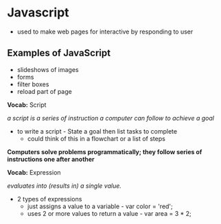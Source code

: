 # Javascript

- used to make web pages for interactive by responding to user

## Examples of JavaScript

- slideshows of images
- forms
- filter boxes
- reload part of page


**Vocab:** Script

*a script is a series of instruction a computer can follow to achieve a goal*

- to write a script - State a goal then list tasks to complete
    - could think of this in a flowchart or a list of steps


**Computers solve problems programmatically; they follow series of instructions one after another** 

**Vocab:** Expression

*evaluates into (results in) a single value.*

- 2 types of expressions
    - just assigns a value to a variable - var color = 'red';
    - uses 2 or more values to return a value - var area = 3 * 2;


